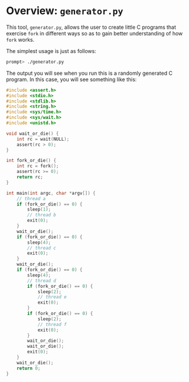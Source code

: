 
# Overview: `generator.py`

This tool, `generator.py`, allows the user to create little C programs
that exercise `fork` in different ways so as to gain better
understanding of how `fork` works.

The simplest usage is just as follows:
```sh
prompt> ./generator.py
```

The output you will see when you run this is a randomly generated C
program. In this case, you will see something like this:

```c
#include <assert.h>
#include <stdio.h>
#include <stdlib.h>
#include <string.h>
#include <sys/time.h>
#include <sys/wait.h>
#include <unistd.h>

void wait_or_die() {
    int rc = wait(NULL);
    assert(rc > 0);
}

int fork_or_die() {
    int rc = fork();
    assert(rc >= 0);
    return rc;
}

int main(int argc, char *argv[]) {
    // thread a
    if (fork_or_die() == 0) {
        sleep(1);
        // thread b
        exit(0);
    }
    wait_or_die();
    if (fork_or_die() == 0) {
        sleep(4);
        // thread c
        exit(0);
    }
    wait_or_die();
    if (fork_or_die() == 0) {
        sleep(4);
        // thread d
        if (fork_or_die() == 0) {
            sleep(2);
            // thread e
            exit(0);
        }
        if (fork_or_die() == 0) {
            sleep(2);
            // thread f
            exit(0);
        }
        wait_or_die();
        wait_or_die();
        exit(0);
    }
    wait_or_die();
    return 0;
}
```
